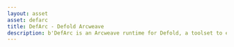 ```yaml
---
layout: asset
asset: defarc
title: DefArc - Defold Arcweave
description: b'DefArc is an Arcweave runtime for Defold, a toolset to easily create branching, interactive narratives in your games!'
---
```

